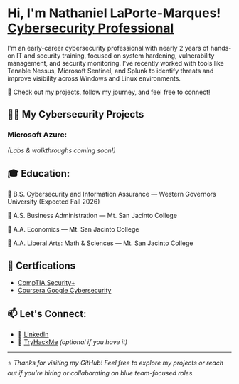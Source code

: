 <h1>Hi, I'm Nathaniel LaPorte-Marques! <a href="https://linkedin.com/in/nlmarques">Cybersecurity Professional</a></h1>

I'm an early-career cybersecurity professional with nearly 2 years of hands-on IT and security training, focused on system hardening, vulnerability management, and security monitoring. I’ve recently worked with tools like Tenable Nessus, Microsoft Sentinel, and Splunk to identify threats and improve visibility across Windows and Linux environments.

🚀 Check out my projects, follow my journey, and feel free to connect!

<h2>👨‍💻 My Cybersecurity Projects</h2>
<h3>Microsoft Azure:</h3>


*(Labs & walkthroughs coming soon!)*


## 🎓 Education:

🏅 B.S. Cybersecurity and Information Assurance — Western Governors University (Expected Fall 2026) 

🏅 A.S. Business Administration — Mt. San Jacinto College  

🏅 A.A. Economics — Mt. San Jacinto College  

🏅 A.A. Liberal Arts: Math & Sciences — Mt. San Jacinto College  


## 📜  Certfications

  - [CompTIA Security+](https://www.credly.com/badges/9fc3f44d-e61c-49ed-89d4-7c5b8aa96e7a/public_url)
  - [Coursera Google Cybersecurity](https://coursera.org/share/8a28bf4991ef7eb348a6c47a5206e205)

## 📫 Let's Connect:
- 💼 [LinkedIn](https://linkedin.com/in/nlmarques)
- 🧠 [TryHackMe](https://tryhackme.com/p/laporte) *(optional if you have it)*

---

⭐ *Thanks for visiting my GitHub! Feel free to explore my projects or reach out if you’re hiring or collaborating on blue team-focused roles.*
